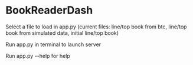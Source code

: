# BookReaderDash

Select a file to load in app.py (current files: line/top book from btc, line/top book from simulated data, initial line/top book)

Run app.py in terminal to launch server

Run app.py --help for help
